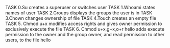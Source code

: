 TASK 0.Su creates a superuser or switches user
TASK 1.Whoami states names of user
TASK 2.Groups displays the groups the user is in
TASK 3.Chown changes ownership of file
TASK 4.Touch creates an empty file
TASK 5. Chmod u+x modifies access rights and gives owner permission to exclusively execute the file
TASK 6. Chmod u+x,g+x,o+r hello adds execute permission to the owner and the group owner, and read permission to other users, to the file hello

